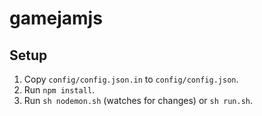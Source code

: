 # gamejamjs

## Setup

1) Copy `config/config.json.in` to `config/config.json`.
1) Run `npm install`.
1) Run `sh nodemon.sh` (watches for changes) or `sh run.sh`.